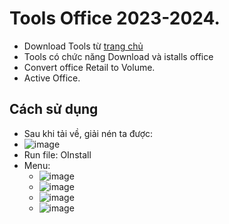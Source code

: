 # Tools Office 2023-2024.
-	Download Tools từ [trang chủ](https://msfree.su/index.php)
-	Tools có chức năng Download và istalls office
-	Convert office Retail to Volume.
-	Active Office.

## Cách sử dụng
- Sau khi tải về, giải nén ta được:
- ![image](https://github.com/user-attachments/assets/593e1633-ec3f-47b1-856a-029095a8aa9c)
- Run file: OInstall
- Menu:
  - ![image](https://github.com/user-attachments/assets/efa6aa12-9615-4b57-b004-6f79cd95fb67)
  - ![image](https://github.com/user-attachments/assets/ff53f6a2-59dd-457d-90fd-460af212d8c7)
  - ![image](https://github.com/user-attachments/assets/8520144a-b059-4c7d-966b-6e5a19ce4723)
  - ![image](https://github.com/user-attachments/assets/6b6fcbe3-3be3-4c78-b245-5eafcdc68847)







